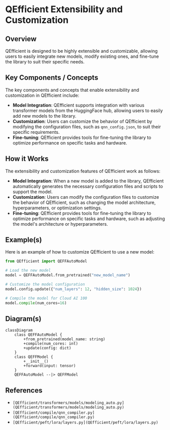 # QEfficient Extensibility and Customization
## Overview
QEfficient is designed to be highly extensible and customizable, allowing users to easily integrate new models, modify existing ones, and fine-tune the library to suit their specific needs.

## Key Components / Concepts
The key components and concepts that enable extensibility and customization in QEfficient include:

*   **Model Integration**: QEfficient supports integration with various transformer models from the HuggingFace hub, allowing users to easily add new models to the library.
*   **Customization**: Users can customize the behavior of QEfficient by modifying the configuration files, such as `qnn_config.json`, to suit their specific requirements.
*   **Fine-tuning**: QEfficient provides tools for fine-tuning the library to optimize performance on specific tasks and hardware.

## How it Works
The extensibility and customization features of QEfficient work as follows:

*   **Model Integration**: When a new model is added to the library, QEfficient automatically generates the necessary configuration files and scripts to support the model.
*   **Customization**: Users can modify the configuration files to customize the behavior of QEfficient, such as changing the model architecture, hyperparameters, or optimization settings.
*   **Fine-tuning**: QEfficient provides tools for fine-tuning the library to optimize performance on specific tasks and hardware, such as adjusting the model's architecture or hyperparameters.

## Example(s)
Here is an example of how to customize QEfficient to use a new model:

```python
from QEfficient import QEFFAutoModel

# Load the new model
model = QEFFAutoModel.from_pretrained("new_model_name")

# Customize the model configuration
model.config.update({"num_layers": 12, "hidden_size": 1024})

# Compile the model for Cloud AI 100
model.compile(num_cores=16)
```

## Diagram(s)
```mermaid
classDiagram
    class QEFFAutoModel {
        +from_pretrained(model_name: string)
        +compile(num_cores: int)
        +update(config: dict)
    }
    class QEFFModel {
        +__init__()
        +forward(input: tensor)
    }
    QEFFAutoModel --|> QEFFModel
```

## References
*   `[QEfficient/transformers/models/modeling_auto.py](QEfficient/transformers/models/modeling_auto.py)`
*   `[QEfficient/compile/qnn_compiler.py](QEfficient/compile/qnn_compiler.py)`
*   `[QEfficient/peft/lora/layers.py](QEfficient/peft/lora/layers.py)`